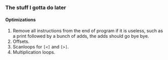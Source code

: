 ### The stuff I gotta do later

#### Optimizations
1. Remove all instructions from the end of program if it is useless, such as a print followed by a bunch of adds, the adds should go bye bye.
2. Offsets.
3. Scanloops for `[<]` and `[>]`.
4. Multiplication loops.
